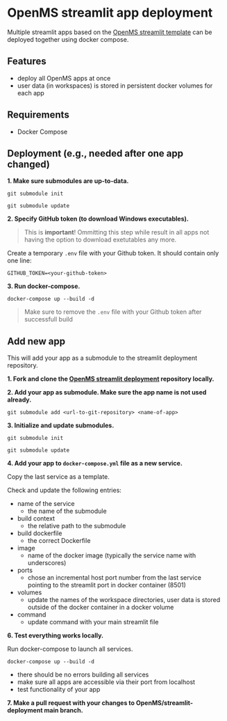 # OpenMS streamlit app deployment

Multiple streamlit apps based on the [OpenMS streamlit template](https://github.com/OpenMS/streamlit-template/) can be deployed together using docker compose.

## Features

- deploy all OpenMS apps at once
- user data (in workspaces) is stored in persistent docker volumes for each app

## Requirements
- Docker Compose

## Deployment (e.g., needed after one app changed)

**1. Make sure submodules are up-to-data.**

`git submodule init`

`git submodule update`

**2. Specify GitHub token (to download Windows executables).**

> This is **important**! Ommitting this step while result in all apps not having the option to download exetutables any more.

Create a temporary `.env` file with your Github token. It should contain only one line:

`GITHUB_TOKEN=<your-github-token>`

**3. Run docker-compose.**

`docker-compose up --build -d`

> Make sure to remove the `.env` file with your Github token after successfull build

## Add new app

This will add your app as a submodule to the streamlit deployment repository. 

**1. Fork and clone the [OpenMS streamlit deployment](https://github.com/OpenMS/streamlit-deployment) repository locally.**

**2. Add your app as submodule. Make sure the app name is not used already.**

`git submodule add <url-to-git-repository> <name-of-app>`

**3. Initialize and update submodules.**

`git submodule init`

`git submodule update`

**4. Add your app to `docker-compose.yml` file as a new service.**

Copy the last service as a template.

Check and update the following entries:

- name of the service 
    - the name of the submodule
- build context
    - the relative path to the submodule
- build dockerfile
    - the correct Dockerfile
- image
    - name of the docker image (typically the service name with underscores)
- ports
    - chose an incremental host port number from the last service pointing to the streamlit port in docker container (8501)
- volumes
    - update the names of the workspace directories, user data is stored outside of the docker container in a docker volume 
- command
    - update command with your main streamlit file

**6. Test everything works locally.**

Run docker-compose to launch all services.

`docker-compose up --build -d`

- there should be no errors building all services
- make sure all apps are accessible via their port from localhost
- test functionality of your app

**7. Make a pull request with your changes to OpenMS/streamlit-deployment main branch.**
